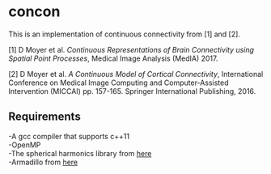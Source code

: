 # concon

This is an implementation of continuous connectivity from [1] and [2].

[1] D Moyer et al. *Continuous Representations of Brain Connectivity using Spatial Point Processes*, Medical Image Analysis (MedIA) 2017.  

[2] D Moyer et al. *A Continuous Model of Cortical Connectivity*, International Conference on Medical Image Computing and Computer-Assisted Intervention (MICCAI) pp. 157-165. Springer International Publishing, 2016.  


Requirements
----
-A gcc compiler that supports c++11   
-OpenMP  
-The spherical harmonics library from [here](https://github.com/google/spherical-harmonics)  
-Armadillo from [here](http://arma.sourceforge.net/)  


